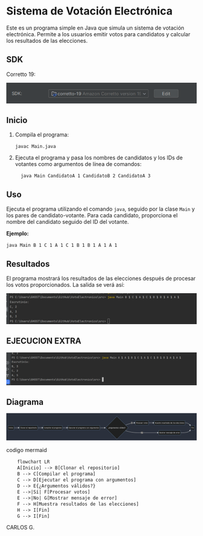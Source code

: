 # Sistema de Votación Electrónica

Este es un programa simple en Java que simula un sistema de votación electrónica. Permite a los usuarios emitir votos para candidatos y calcular los resultados de las elecciones.

## SDK
Corretto 19:

![img_2.png](src/img/img_2.png)

## Inicio

1. Compila el programa:

       javac Main.java
2. Ejecuta el programa y pasa los nombres de candidatos y los IDs de votantes como argumentos de línea de comandos:
       
         java Main CandidatoA 1 CandidatoB 2 CandidatoA 3
## Uso

Ejecuta el programa utilizando el comando `java`, seguido por la clase `Main` y los pares de candidato-votante. Para cada candidato, proporciona el nombre del candidato seguido del ID del votante.

**Ejemplo:**

    java Main B 1 C 1 A 1 C 1 B 1 B 1 A 1 A 1

## Resultados

El programa mostrará los resultados de las elecciones después de procesar los votos proporcionados. La salida se verá así:

![img.png](src/img/img.png)

## EJECUCION EXTRA
![img_3.png](src/img/img_3.png)

## Diagrama
![img_1.png](src/img/img_1.png)

codigo mermaid

        flowchart LR
        A[Inicio] --> B[Clonar el repositorio]
        B --> C[Compilar el programa]
        C --> D[Ejecutar el programa con argumentos]
        D --> E{¿Argumentos válidos?}
        E -->|Sí| F[Procesar votos]
        E -->|No| G[Mostrar mensaje de error]
        F --> H[Muestra resultados de las elecciones]
        H --> I[Fin]
        G --> I[Fin]

CARLOS G.